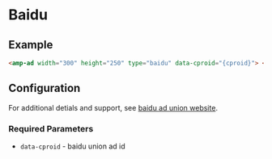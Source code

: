 # Baidu

## Example

```html
<amp-ad width="300" height="250" type="baidu" data-cproid="{cproid}"> </amp-ad>
```

## Configuration

For additional detials and support, see [baidu ad union website](http://union.baidu.com/product/prod-cpro.html).

### Required Parameters

-   `data-cproid` - baidu union ad id
